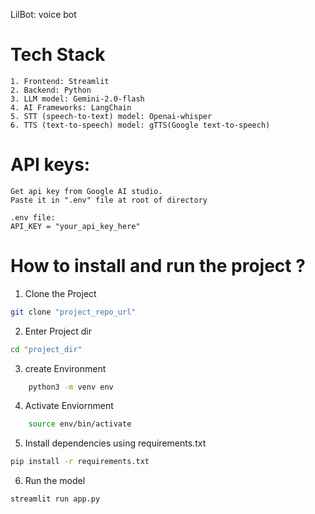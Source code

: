 LilBot: voice bot

# Tech Stack

    1. Frontend: Streamlit
    2. Backend: Python
    3. LLM model: Gemini-2.0-flash
    4. AI Frameworks: LangChain
    5. STT (speech-to-text) model: Openai-whisper
    6. TTS (text-to-speech) model: gTTS(Google text-to-speech)

# API keys:

    Get api key from Google AI studio.
    Paste it in ".env" file at root of directory

    .env file:
    API_KEY = "your_api_key_here"

# How to install and run the project ?

1. Clone the Project

```bash
git clone "project_repo_url"
```

2. Enter Project dir

```bash
cd "project_dir"
```

3. create Environment

```bash
    python3 -m venv env
```

4. Activate Enviornment

```bash
    source env/bin/activate
```

5. Install dependencies using requirements.txt

```bash
pip install -r requirements.txt
```

6. Run the model

```bash
streamlit run app.py
```
